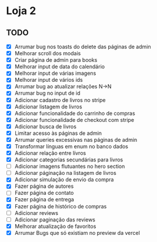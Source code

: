 # Loja 2

## TODO

-   [x] Arrumar bug nos toasts do delete das páginas de admin
-   [x] Melhorar scroll dos modais
-   [x] Criar página de admin para books
-   [x] Melhorar input de data do calendário
-   [x] Melhorar input de várias imagens
-   [x] Melhorar input de vários ids
-   [x] Arrumar bug ao atualizar relações N->N
-   [x] Arrumar bug no input de id
-   [x] Adicionar cadastro de livros no stripe
-   [x] Adicionar listagem de livros
-   [x] Adicionar funcionalidade do carrinho de compras
-   [x] Adicionar funcionalidade de checkout com stripe
-   [x] Adicionar busca de livros
-   [x] Limitar acesso às páginas de admin
-   [x] Arrumar queries excessivas nas páginas de admin
-   [x] Transformar línguas em enum no banco dados
-   [x] Adicionar relação entre lívros
-   [x] Adicionar categorias secundárias para livros
-   [ ] Adicionar imagens flutuantes no hero section
-   [ ] Adicionar páginação na listagem de livros
-   [x] Adicionar simulação de envio da compra
-   [x] Fazer página de autores
-   [ ] Fazer página de contato
-   [x] Fazer página de entrega
-   [x] Fazer página de histórico de compras
-   [ ] Adicionar reviews
-   [ ] Adicionar paginação das reviews
-   [x] Melhorar atualização de favoritos
-   [x] Arrumar Bugs que só existiam no preview da vercel
